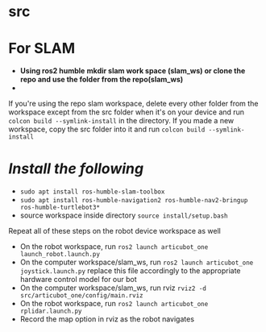 # src

# For SLAM
- **Using ros2 humble**
**mkdir slam work space (slam_ws) or clone the repo and use the folder from the repo(slam_ws)**
-
If you're using the repo slam workspace, delete every other folder from the workspace except from the src folder when it's on your device and run `colcon build --symlink-install` in the directory. If you made a new workspace, copy the src folder into it and run `colcon build --symlink-install`

# *Install the following*
- `sudo apt install ros-humble-slam-toolbox`
- `sudo apt install ros-humble-navigation2 ros-humble-nav2-bringup ros-humble-turtlebot3*`
- source workspace inside directory `source install/setup.bash`

Repeat all of these steps on the robot device workspace as well
- On the robot workspace, run `ros2 launch articubot_one launch_robot.launch.py`
- On the computer workspace/slam_ws, run `ros2 launch articubot_one joystick.launch.py` replace this file accordingly to the appropriate hardware control model for our bot
- On the computer workspace/slam_ws, run rviz `rviz2 -d src/articubot_one/config/main.rviz`
- On the robot workspace, run `ros2 launch articubot_one rplidar.launch.py`
- Record the map option in rviz as the robot navigates
